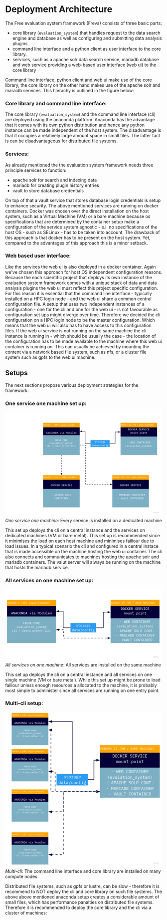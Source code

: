# Deployment Architecture


The Free evaluation system framework (Freva) consists of three basic parts:


- core library (`evaluation_system`) that handles request to the data search engine and database as well as configuring and submitting data analysis plugins
- command line interface and a python client as user interface to the core library.
- services, such as a apache solr data search service, mariadb database and web service providing a web-based user interface (web ui) to the core library 

Command line interface, python client and web ui make use of the core library, the core library on the other hand makes use of the apache solr and maraidb services. This hierachy is outlined in the figure below:


### Core library and command line interface:

The core library (`evaluation_system`) and the command line interface (cli) are deployed using the anaconda platform. Anaconda has the advantage that it comes with its own python distribution and hence any python instance can be made independent of the host system. The disadvantage is that it occupies a relatively large amount space in small files. The latter fact is can be disadvantageous for distributed file systems.

### Services:

As already mentioned the the evaluation system framework needs three principle services to function: 

- apache solr for search and indexing data
- mariadb for creating plugin history entries
- vault to store database credentials

On top of that a vault service that stores database login credentials is setup to enhance security. The above mentioned services are running on docker containers. Docker was chosen over the direct installation on  the host system, such as a Virtual Machine (VM) or a bare machine because os specifications that are determined by the container setup make a configuration of the service system agnostic - e.i. no specifications of the host OS - such as SELinux - has to be taken into account. The drawback of this approach is that docker has to be present on the host system. Yet, compared to the advantages of this approach this is a minor setback. 

### Web based user interface:

Like the services the web ui is also deployed in a docker container. Again we've chosen this approach for host OS independent configuration reasons. Because the each scientific project that deploys its own instance of the evaluation system framework comes with a unique stack of data and data analysis plugins the web ui must reflect this project specific configuration. For this reason it is essential that the command line interface - typically installed on a HPC login node - and the web ui share a common central configuration file. A setup that uses two independent instances of a configuration - one for the cli and one for the web ui - is not favourable as configuration set ups might diverge over time. Therefore we decided the cli configuration on a HPC login node to be the master configuration. Which means that the web ui will also has to have access to this configuration files. If the web ui service is not running on the same machine the cli instance is running in - which should be usually the case - the location of the configuration has to be made available to the machine where this web ui container is running on. This can usually be achieved by mounting the content via a network based file system, such as nfs, or a cluster file system such as gpfs to the web ui machine. 

## Setups
The next sections propose various deployment strategies for the framework:

### One service one machine set up:

![](Topography_1.jpg)
*One service one machine*: Every service is installed on a dedicated machine


This set up deploys the cli on a central instance and the services on dedicated machines (VM or bare metal). This set up is recommended since it minimises the load on each host machine and minimises failiour  due to load issues. In a typical scenario the cli and configured in a central instace that is made accessible on the machine hosting the web ui container.  The cli also connects and communicates to machines hosting the apache solr and mariadb containers. The valut server will always be running on the machine that hosts the mariadb service.



### All services on one machine set up:
![](Topography_2.jpg)
*All services on one machine*: All services are installed on the same machine

This set up deploys the cli on a central instance and all services on one single machine (VM or bare metal). While this set up might be prone to load failiour unless enough resources a allocated to the machine, it is probably most simple to administer since all services are running on one entry point.


### Multi-cli setup:

![](Topography_3.jpg)
*Multi-cli*: The command line interface and core library are installed on many compute nodes


Distributed file systems, such as gpfs or lustre, can be slow - therefore it is recommend to NOT deploy the cli and core library on such file systems. The above above mentioned anaconda setup creates a considerable amount of small files, which has performance panalties on distributed file systems. Therefore it is recommended to deploy the core library and the cli via a cluster of machines:
